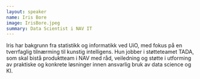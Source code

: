 ```yaml
---
layout: speaker
name: Iris Bore
image: IrisBore.jpeg
summary: Data Scientist i NAV IT
---
```


Iris har bakgrunn fra statistikk og informatikk ved UiO, med fokus på en tverrfaglig tilnærming til 
kunstig intelligens. Hun jobber i støtteteamet TADA, som skal bistå produktteam i NAV med råd, 
veiledning og støtte i utforming av praktiske og konkrete løsninger 
innen ansvarlig bruk av data science og KI.
